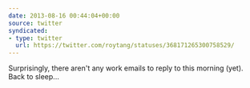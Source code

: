 ```yaml
---
date: 2013-08-16 00:44:04+00:00
source: twitter
syndicated:
- type: twitter
  url: https://twitter.com/roytang/statuses/368171265300758529/
---
```


Surprisingly, there aren't any work emails to reply to this morning (yet). Back to sleep...